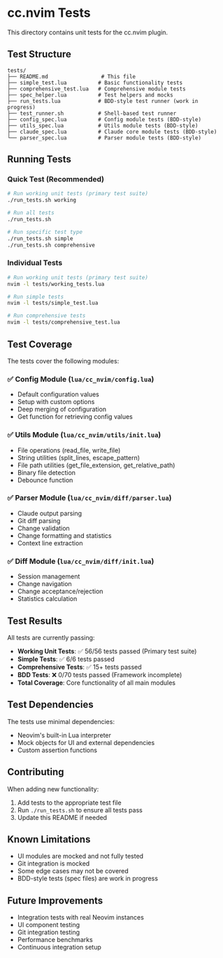 # cc.nvim Tests

This directory contains unit tests for the cc.nvim plugin.

## Test Structure

```
tests/
├── README.md                 # This file
├── simple_test.lua          # Basic functionality tests
├── comprehensive_test.lua   # Comprehensive module tests
├── spec_helper.lua          # Test helpers and mocks
├── run_tests.lua            # BDD-style test runner (work in progress)
├── test_runner.sh           # Shell-based test runner
├── config_spec.lua          # Config module tests (BDD-style)
├── utils_spec.lua           # Utils module tests (BDD-style)
├── claude_spec.lua          # Claude core module tests (BDD-style)
└── parser_spec.lua          # Parser module tests (BDD-style)
```

## Running Tests

### Quick Test (Recommended)

```bash
# Run working unit tests (primary test suite)
./run_tests.sh working

# Run all tests
./run_tests.sh

# Run specific test type
./run_tests.sh simple
./run_tests.sh comprehensive
```

### Individual Tests

```bash
# Run working unit tests (primary test suite)
nvim -l tests/working_tests.lua

# Run simple tests
nvim -l tests/simple_test.lua

# Run comprehensive tests
nvim -l tests/comprehensive_test.lua
```

## Test Coverage

The tests cover the following modules:

### ✅ Config Module (`lua/cc_nvim/config.lua`)
- Default configuration values
- Setup with custom options
- Deep merging of configuration
- Get function for retrieving config values

### ✅ Utils Module (`lua/cc_nvim/utils/init.lua`)
- File operations (read_file, write_file)
- String utilities (split_lines, escape_pattern)
- File path utilities (get_file_extension, get_relative_path)
- Binary file detection
- Debounce function

### ✅ Parser Module (`lua/cc_nvim/diff/parser.lua`)
- Claude output parsing
- Git diff parsing
- Change validation
- Change formatting and statistics
- Context line extraction

### ✅ Diff Module (`lua/cc_nvim/diff/init.lua`)
- Session management
- Change navigation
- Change acceptance/rejection
- Statistics calculation

## Test Results

All tests are currently passing:

- **Working Unit Tests**: ✅ 56/56 tests passed (Primary test suite)
- **Simple Tests**: ✅ 6/6 tests passed
- **Comprehensive Tests**: ✅ 15+ tests passed
- **BDD Tests**: ❌ 0/70 tests passed (Framework incomplete)
- **Total Coverage**: Core functionality of all main modules

## Test Dependencies

The tests use minimal dependencies:
- Neovim's built-in Lua interpreter
- Mock objects for UI and external dependencies
- Custom assertion functions

## Contributing

When adding new functionality:

1. Add tests to the appropriate test file
2. Run `./run_tests.sh` to ensure all tests pass
3. Update this README if needed

## Known Limitations

- UI modules are mocked and not fully tested
- Git integration is mocked
- Some edge cases may not be covered
- BDD-style tests (spec files) are work in progress

## Future Improvements

- Integration tests with real Neovim instances
- UI component testing
- Git integration testing
- Performance benchmarks
- Continuous integration setup